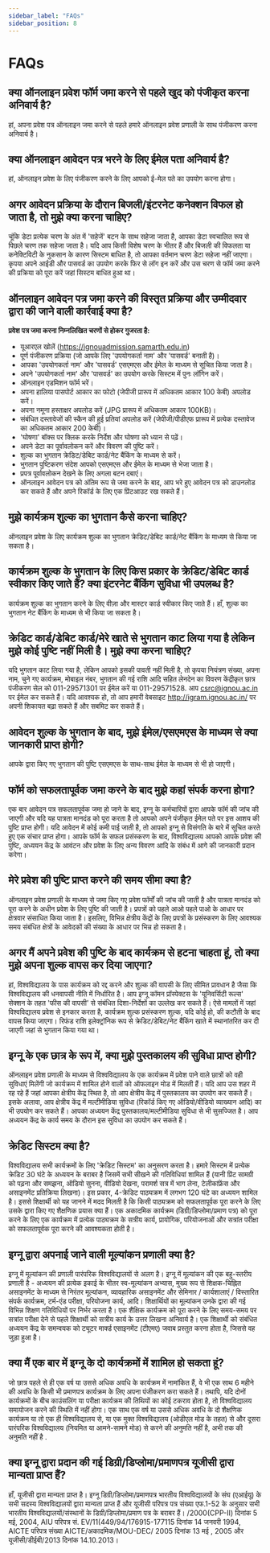 ```yaml
---
sidebar_label: "FAQs"
sidebar_position: 8
---
```


# FAQs

## क्या ऑनलाइन प्रवेश फॉर्म जमा करने से पहले खुद को पंजीकृत करना अनिवार्य है?

हां, अपना प्रवेश पत्र ऑनलाइन जमा करने से पहले हमारे ऑनलाइन प्रवेश प्रणाली के साथ पंजीकरण करना अनिवार्य है।

## क्या ऑनलाइन आवेदन पत्र भरने के लिए ईमेल पता अनिवार्य है?

हां, ऑनलाइन प्रवेश के लिए पंजीकरण करने के लिए आपको ई-मेल पते का उपयोग करना होगा।

## अगर आवेदन प्रक्रिया के दौरान बिजली/इंटरनेट कनेक्शन विफल हो जाता है, तो मुझे क्या करना चाहिए?

चूंकि डेटा प्रत्येक चरण के अंत में 'सहेजें' बटन के साथ सहेजा जाता है, आपका डेटा स्वचालित रूप से पिछले चरण तक सहेजा जाता है। यदि आप किसी विशेष चरण के भीतर हैं और बिजली की विफलता या कनेक्टिविटी के नुकसान के कारण सिस्टम बाधित है, तो आपका वर्तमान चरण डेटा सहेजा नहीं जाएगा। कृपया अपने आईडी और पासवर्ड का उपयोग करके फिर से लॉग इन करें और उस चरण से फॉर्म जमा करने की प्रक्रिया को पूरा करें जहां सिस्टम बाधित हुआ था।

## ऑनलाइन आवेदन पत्र जमा करने की विस्तृत प्रक्रिया और उम्मीदवार द्वारा की जाने वाली कार्रवाई क्या है?

**प्रवेश पत्र जमा करना निम्नलिखित चरणों से होकर गुजरता है:**

- यूआरएल खोलें (https://ignouadmission.samarth.edu.in)
- पूर्ण पंजीकरण प्रक्रिया (जो आपके लिए 'उपयोगकर्ता नाम' और 'पासवर्ड' बनाती है)।
- आपका 'उपयोगकर्ता नाम' और 'पासवर्ड' एसएमएस और ईमेल के माध्यम से सूचित किया जाता है।
- अपने 'उपयोगकर्ता नाम' और 'पासवर्ड' का उपयोग करके सिस्टम में पुनः लॉगिन करें।
- ऑनलाइन एडमिशन फॉर्म भरें।
- अपना हालिया पासपोर्ट आकार का फोटो (जेपीजी प्रारूप में अधिकतम आकार 100 केबी) अपलोड करें।
- अपना नमूना हस्ताक्षर अपलोड करें (JPG प्रारूप में अधिकतम आकार 100KB)।
- संबंधित दस्तावेजों की स्कैन की हुई प्रतियां अपलोड करें (जेपीजी/पीडीएफ प्रारूप में प्रत्येक दस्तावेज का अधिकतम आकार 200 केबी)।
- 'घोषणा' बॉक्स पर क्लिक करके निर्देश और घोषणा को ध्यान से पढ़ें।
- अपने डेटा का पूर्वावलोकन करें और विवरण की पुष्टि करें।
- शुल्क का भुगतान क्रेडिट/डेबिट कार्ड/नेट बैंकिंग के माध्यम से करें।
- भुगतान पुष्टिकरण संदेश आपको एसएमएस और ईमेल के माध्यम से भेजा जाता है।
- प्रपत्र पूर्वावलोकन देखने के लिए अगला बटन दबाएं।
- ऑनलाइन आवेदन पत्र को अंतिम रूप से जमा करने के बाद, आप भरे हुए आवेदन पत्र को डाउनलोड कर सकते हैं और अपने रिकॉर्ड के लिए एक प्रिंटआउट रख सकते हैं।

## मुझे कार्यक्रम शुल्क का भुगतान कैसे करना चाहिए?

ऑनलाइन प्रवेश के लिए कार्यक्रम शुल्क का भुगतान क्रेडिट/डेबिट कार्ड/नेट बैंकिंग के माध्यम से किया जा सकता है।

## कार्यक्रम शुल्क के भुगतान के लिए किस प्रकार के क्रेडिट/डेबिट कार्ड स्वीकार किए जाते हैं? क्या इंटरनेट बैंकिंग सुविधा भी उपलब्ध है?

कार्यक्रम शुल्क का भुगतान करने के लिए वीज़ा और मास्टर कार्ड स्वीकार किए जाते हैं। हाँ, शुल्क का भुगतान नेट बैंकिंग के माध्यम से भी किया जा सकता है।

## क्रेडिट कार्ड/डेबिट कार्ड/मेरे खाते से भुगतान काट लिया गया है लेकिन मुझे कोई पुष्टि नहीं मिली है। मुझे क्या करना चाहिए?

यदि भुगतान काट लिया गया है, लेकिन आपको इसकी पावती नहीं मिली है, तो कृपया नियंत्रण संख्या, अपना नाम, चुने गए कार्यक्रम, मोबाइल नंबर, भुगतान की गई राशि आदि सहित लेनदेन का विवरण केंद्रीकृत छात्र पंजीकरण सेल को 011-29571301 पर ईमेल करें या 011-29571528. आप csrc@ignou.ac.in पर ईमेल कर सकते हैं। यदि आवश्यक हो, तो आप हमारी वेबसाइट http://igram.ignou.ac.in/ पर अपनी शिकायत बढ़ा सकते हैं और सबमिट कर सकते हैं।

## आवेदन शुल्क के भुगतान के बाद, मुझे ईमेल/एसएमएस के माध्यम से क्या जानकारी प्राप्त होगी?

आपके द्वारा किए गए भुगतान की पुष्टि एसएमएस के साथ-साथ ईमेल के माध्यम से भी हो जाएगी।

## फॉर्म को सफलतापूर्वक जमा करने के बाद मुझे कहां संपर्क करना होगा?

एक बार आवेदन पत्र सफलतापूर्वक जमा हो जाने के बाद, इग्नू के कर्मचारियों द्वारा आपके फॉर्म की जांच की जाएगी और यदि यह पात्रता मानदंड को पूरा करता है तो आपको अपने पंजीकृत ईमेल पते पर इस आशय की पुष्टि प्राप्त होगी। यदि आवेदन में कोई कमी पाई जाती है, तो आपको इग्नू से विसंगति के बारे में सूचित करते हुए एक संचार प्राप्त होगा। आपके फॉर्म के सफल प्रसंस्करण के बाद, विश्वविद्यालय आपको आपके प्रवेश की पुष्टि, अध्ययन केंद्र के आवंटन और प्रवेश के लिए अन्य विवरण आदि के संबंध में आगे की जानकारी प्रदान करेगा।

## मेरे प्रवेश की पुष्टि प्राप्त करने की समय सीमा क्या है?

ऑनलाइन प्रवेश प्रणाली के माध्यम से जमा किए गए प्रवेश फॉर्मों की जांच की जाती है और पात्रता मानदंड को पूरा करने के अधीन प्रवेश के लिए पुष्टि की जाती है। प्रपत्रों को पहले आओ पहले पाओ के आधार पर क्षेत्रवार संसाधित किया जाता है। इसलिए, विभिन्न क्षेत्रीय केंद्रों के लिए प्रपत्रों के प्रसंस्करण के लिए आवश्यक समय संबंधित क्षेत्रों के आवेदकों की संख्या के आधार पर भिन्न हो सकता है।

## अगर मैं अपने प्रवेश की पुष्टि के बाद कार्यक्रम से हटना चाहता हूं, तो क्या मुझे अपना शुल्क वापस कर दिया जाएगा?

हां, विश्वविद्यालय के पास कार्यक्रम को रद्द करने और शुल्क की वापसी के लिए सीमित प्रावधान है जैसा कि विश्वविद्यालय की धनवापसी नीति में निर्धारित है। आप इग्नू कॉमन प्रॉस्पेक्टस के 'यूनिवर्सिटी रूल्स' सेक्शन के तहत 'फीस की वापसी' से संबंधित दिशा-निर्देशों का उल्लेख कर सकते हैं। ऐसे मामलों में जहां विश्वविद्यालय प्रवेश से इनकार करता है, कार्यक्रम शुल्क प्रसंस्करण शुल्क, यदि कोई हो, की कटौती के बाद वापस किया जाएगा। रिफंड राशि इलेक्ट्रॉनिक रूप से क्रेडिट/डेबिट/नेट बैंकिंग खाते में स्थानांतरित कर दी जाएगी जहां से भुगतान किया गया था।

## इग्नू के एक छात्र के रूप में, क्या मुझे पुस्तकालय की सुविधा प्राप्त होगी?

ऑनलाइन प्रवेश प्रणाली के माध्यम से विश्वविद्यालय के एक कार्यक्रम में प्रवेश पाने वाले छात्रों को वही सुविधाएं मिलेंगी जो कार्यक्रम में शामिल होने वालों को ऑफलाइन मोड में मिलती हैं। यदि आप उस शहर में रह रहे हैं जहां आपका क्षेत्रीय केंद्र स्थित है, तो आप क्षेत्रीय केंद्र में पुस्तकालय का उपयोग कर सकते हैं। इसके अलावा, आप क्षेत्रीय केंद्र में मल्टीमीडिया सुविधा (रिकॉर्ड किए गए ऑडियो/वीडियो व्याख्यान आदि) का भी उपयोग कर सकते हैं। आपका अध्ययन केंद्र पुस्तकालय/मल्टीमीडिया सुविधा से भी सुसज्जित है। आप अध्ययन केंद्र के कार्य समय के दौरान इस सुविधा का उपयोग कर सकते हैं।

## क्रेडिट सिस्टम क्या है?

विश्वविद्यालय सभी कार्यक्रमों के लिए 'क्रेडिट सिस्टम' का अनुसरण करता है। हमारे सिस्टम में प्रत्येक क्रेडिट 30 घंटे के अध्ययन के बराबर है जिसमें सभी सीखने की गतिविधियां शामिल हैं (यानी प्रिंट सामग्री को पढ़ना और समझना, ऑडियो सुनना, वीडियो देखना, परामर्श सत्र में भाग लेना, टेलीकांफ्रेंस और असाइनमेंट प्रतिक्रिया लिखना)। इस प्रकार, 4-क्रेडिट पाठ्यक्रम में लगभग 120 घंटे का अध्ययन शामिल है। इससे शिक्षार्थी को यह जानने में मदद मिलती है कि किसी पाठ्यक्रम को सफलतापूर्वक पूरा करने के लिए उसके द्वारा किए गए शैक्षणिक प्रयास क्या हैं। एक अकादमिक कार्यक्रम (डिग्री/डिप्लोमा/प्रमाण पत्र) को पूरा करने के लिए एक कार्यक्रम में प्रत्येक पाठ्यक्रम के सत्रीय कार्य, प्रायोगिक, परियोजनाओं और सत्रांत परीक्षा को सफलतापूर्वक पूरा करने की आवश्यकता होती है।

## इग्नू द्वारा अपनाई जाने वाली मूल्यांकन प्रणाली क्या है?

इग्नू में मूल्यांकन की प्रणाली पारंपरिक विश्वविद्यालयों से अलग है। इग्नू में मूल्यांकन की एक बहु-स्तरीय प्रणाली है - अध्ययन की प्रत्येक इकाई के भीतर स्व-मूल्यांकन अभ्यास, मुख्य रूप से शिक्षक-चिह्नित असाइनमेंट के माध्यम से निरंतर मूल्यांकन, व्यावहारिक असाइनमेंट और सेमिनार / कार्यशालाएं / विस्तारित संपर्क कार्यक्रम, टर्म-एंड परीक्षा, परियोजना कार्य, आदि। शिक्षार्थियों का मूल्यांकन उनके द्वारा की गई विभिन्न शिक्षण गतिविधियों पर निर्भर करता है। एक शैक्षिक कार्यक्रम को पूरा करने के लिए समय-समय पर सत्रांत परीक्षा देने से पहले शिक्षार्थी को सत्रीय कार्य के उत्तर लिखना अनिवार्य है। एक शिक्षार्थी को संबंधित अध्ययन केंद्र के समन्वयक को ट्यूटर मार्क्ड एसाइनमेंट (टीएमए) जवाब प्रस्तुत करना होता है, जिससे वह जुड़ा हुआ है।

## क्या मैं एक बार में इग्नू के दो कार्यक्रमों में शामिल हो सकता हूं?

जो छात्र पहले से ही एक वर्ष या उससे अधिक अवधि के कार्यक्रम में नामांकित हैं, वे भी एक साथ 6 महीने की अवधि के किसी भी प्रमाणपत्र कार्यक्रम के लिए अपना पंजीकरण करा सकते हैं। तथापि, यदि दोनों कार्यक्रमों के बीच काउंसलिंग या परीक्षा कार्यक्रम की तिथियों का कोई टकराव होता है, तो विश्वविद्यालय समायोजन करने की स्थिति में नहीं होगा। एक साथ एक वर्ष या उससे अधिक अवधि के दो शैक्षणिक कार्यक्रम या तो एक ही विश्वविद्यालय से, या एक मुक्त विश्वविद्यालय (ओडीएल मोड के तहत) से और दूसरा पारंपरिक विश्वविद्यालय (नियमित या आमने-सामने मोड) से करने की अनुमति नहीं है, अभी तक की अनुमति नहीं है .

## क्या इग्नू द्वारा प्रदान की गई डिग्री/डिप्लोमा/प्रमाणपत्र यूजीसी द्वारा मान्यता प्राप्त हैं?

हाँ, यूजीसी द्वारा मान्यता प्राप्त है।
इग्नू डिग्री/डिप्लोमा/प्रमाणपत्र भारतीय विश्वविद्यालयों के संघ (एआईयू) के सभी सदस्य विश्वविद्यालयों द्वारा मान्यता प्राप्त हैं और यूजीसी परिपत्र पत्र संख्या एफ.1-52 के अनुसार सभी भारतीय विश्वविद्यालयों/संस्थानों के डिग्री/डिप्लोमा/प्रमाण पत्र के बराबर हैं। /2000(CPP-II) दिनांक 5 मई, 2004, AIU परिपत्र सं. EV/11(449/94/176915-177115 दिनांक 14 जनवरी 1994, AICTE परिपत्र संख्या AICTE/अकादमिक/MOU-DEC/ 2005 दिनांक 13 मई , 2005 और यूजीसी/डीईबी/2013 दिनांक 14.10.2013।
